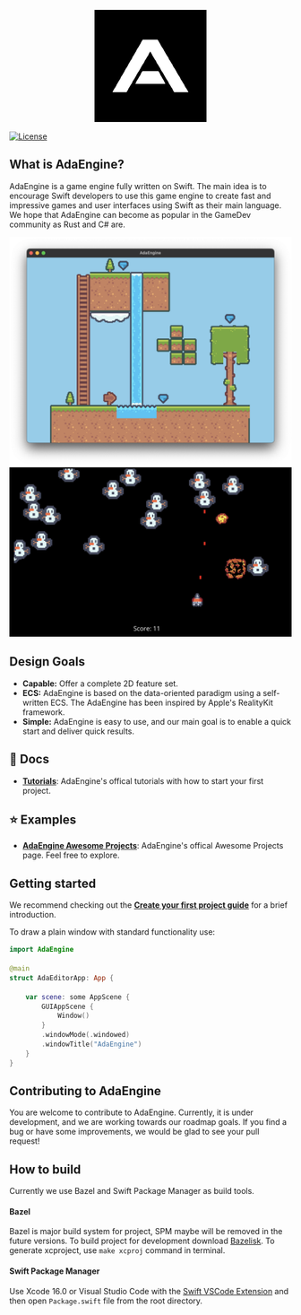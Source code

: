 <p align="center">
  <a href="https://adaengine.github.io">
    <img src="Assets/AdaEngine.png" width="200" alt="Ada Engine logo">
  </a>
</p>

[![License](https://img.shields.io/badge/license-MIT-blue.svg)](https://github.com/AdaEngine/AdaEngine/blob/main/LICENSE)

## What is AdaEngine?

AdaEngine is a game engine fully written on Swift. The main idea is to encourage Swift developers to use this game engine to create fast and impressive games and user interfaces using Swift as their main language. We hope that AdaEngine can become as popular in the GameDev community as Rust and C# are.

![Screenshot from test game SpaceInvaders](Assets/tilemap.png)
![Screenshot from test game SpaceInvaders](Assets/space_invaders.jpeg)

## Design Goals

* **Capable:** Offer a complete 2D feature set.
* **ECS:** AdaEngine is based on the data-oriented paradigm using a self-written ECS. The AdaEngine has been inspired by Apple's RealityKit framework.
* **Simple:** AdaEngine is easy to use, and our main goal is to enable a quick start and deliver quick results.

## 📕 Docs

* **[Tutorials](https://adaengine.github.io/adaengine-docs/tutorials/adaengine/)**: AdaEngine's offical tutorials with how to start your first project.

## ⭐️ Examples

* **[AdaEngine Awesome Projects](https://github.com/AdaEngine/AdaEngineAwesome)**: AdaEngine's offical Awesome Projects page. Feel free to explore.

## Getting started

We recommend checking out the **[Create your first project guide](https://adaengine.github.io/adaengine-docs/tutorials/adaengine/createproject)** for a brief introduction.

To draw a plain window with standard functionality use:

```swift
import AdaEngine

@main
struct AdaEditorApp: App {

    var scene: some AppScene {
        GUIAppScene {
            Window()
        }
        .windowMode(.windowed)
        .windowTitle("AdaEngine")
    }
}
```


## Contributing to AdaEngine

You are welcome to contribute to AdaEngine. Currently, it is under development, and we are working towards our roadmap goals. If you find a bug or have some improvements, we would be glad to see your pull request!

## How to build

Currently we use Bazel and Swift Package Manager as build tools. 

#### Bazel 

Bazel is major build system for project, SPM maybe will be removed in the future versions. To build project for development download [Bazelisk](https://github.com/bazelbuild/bazelisk). To generate xcproject, use `make xcproj` command in terminal. 

#### Swift Package Manager

Use Xcode 16.0 or Visual Studio Code with the [Swift VSCode Extension](https://www.swift.org/blog/vscode-extension/) and then open `Package.swift` file from the root directory. 
